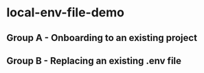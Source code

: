 # local-env-file-demo

## Group A - Onboarding to an existing project

## Group B - Replacing an existing .env file